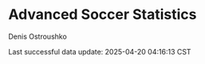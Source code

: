 # Advanced Soccer Statistics
Denis Ostroushko

<!-- gfm -->

Last successful data update: 2025-04-20 04:16:13 CST
